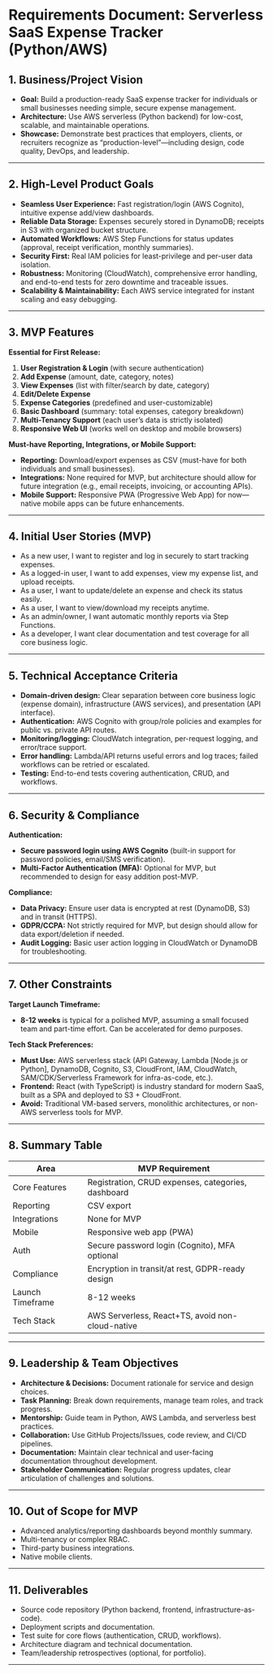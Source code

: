 # Requirements Document: Serverless SaaS Expense Tracker (Python/AWS)

## 1. Business/Project Vision

- **Goal:** Build a production-ready SaaS expense tracker for individuals or small businesses needing simple, secure expense management.
- **Architecture:** Use AWS serverless (Python backend) for low-cost, scalable, and maintainable operations.
- **Showcase:** Demonstrate best practices that employers, clients, or recruiters recognize as “production-level”—including design, code quality, DevOps, and leadership.

---

## 2. High-Level Product Goals

- **Seamless User Experience:** Fast registration/login (AWS Cognito), intuitive expense add/view dashboards.
- **Reliable Data Storage:** Expenses securely stored in DynamoDB; receipts in S3 with organized bucket structure.
- **Automated Workflows:** AWS Step Functions for status updates (approval, receipt verification, monthly summaries).
- **Security First:** Real IAM policies for least-privilege and per-user data isolation.
- **Robustness:** Monitoring (CloudWatch), comprehensive error handling, and end-to-end tests for zero downtime and traceable issues.
- **Scalability & Maintainability:** Each AWS service integrated for instant scaling and easy debugging.

---

## 3. MVP Features
**Essential for First Release:**

1. **User Registration & Login** (with secure authentication)
2. **Add Expense** (amount, date, category, notes)
3. **View Expenses** (list with filter/search by date, category)
4. **Edit/Delete Expense**
5. **Expense Categories** (predefined and user-customizable)
6. **Basic Dashboard** (summary: total expenses, category breakdown)
7. **Multi-Tenancy Support** (each user’s data is strictly isolated)
8. **Responsive Web UI** (works well on desktop and mobile browsers)

**Must-have Reporting, Integrations, or Mobile Support:**
- **Reporting:** Download/export expenses as CSV (must-have for both individuals and small businesses).
- **Integrations:** None required for MVP, but architecture should allow for future integration (e.g., email receipts, invoicing, or accounting APIs).
- **Mobile Support:** Responsive PWA (Progressive Web App) for now—native mobile apps can be future enhancements.

---

## 4. Initial User Stories (MVP)

- As a new user, I want to register and log in securely to start tracking expenses.
- As a logged-in user, I want to add expenses, view my expense list, and upload receipts.
- As a user, I want to update/delete an expense and check its status easily.
- As a user, I want to view/download my receipts anytime.
- As an admin/owner, I want automatic monthly reports via Step Functions.
- As a developer, I want clear documentation and test coverage for all core business logic.

---

## 5. Technical Acceptance Criteria

- **Domain-driven design:** Clear separation between core business logic (expense domain), infrastructure (AWS services), and presentation (API interface).
- **Authentication:** AWS Cognito with group/role policies and examples for public vs. private API routes.
- **Monitoring/logging:** CloudWatch integration, per-request logging, and error/trace support.
- **Error handling:** Lambda/API returns useful errors and log traces; failed workflows can be retried or escalated.
- **Testing:** End-to-end tests covering authentication, CRUD, and workflows.

---
## 6. Security & Compliance
**Authentication:**
- **Secure password login using AWS Cognito** (built-in support for password policies, email/SMS verification).
- **Multi-Factor Authentication (MFA):** Optional for MVP, but recommended to design for easy addition post-MVP.

**Compliance:**
- **Data Privacy:** Ensure user data is encrypted at rest (DynamoDB, S3) and in transit (HTTPS).
- **GDPR/CCPA:** Not strictly required for MVP, but design should allow for data export/deletion if needed.
- **Audit Logging:** Basic user action logging in CloudWatch or DynamoDB for troubleshooting.

---
## 7. Other Constraints
**Target Launch Timeframe:**
- **8-12 weeks** is typical for a polished MVP, assuming a small focused team and part-time effort. Can be accelerated for demo purposes.

**Tech Stack Preferences:**
- **Must Use:** AWS serverless stack (API Gateway, Lambda [Node.js or Python], DynamoDB, Cognito, S3, CloudFront, IAM, CloudWatch, SAM/CDK/Serverless Framework for infra-as-code, etc.).
- **Frontend:** React (with TypeScript) is industry standard for modern SaaS, built as a SPA and deployed to S3 + CloudFront.
- **Avoid:** Traditional VM-based servers, monolithic architectures, or non-AWS serverless tools for MVP.
---

## 8. Summary Table
| Area |	MVP Requirement |
| ---- | ---------------- |
| Core Features | Registration, CRUD expenses, categories, dashboard |
| Reporting | CSV export |
| Integrations | None for MVP |
| Mobile | Responsive web app (PWA) |
| Auth | Secure password login (Cognito), MFA optional |
| Compliance | Encryption in transit/at rest, GDPR-ready design |
| Launch Timeframe | 8-12 weeks |
| Tech Stack | AWS Serverless, React+TS, avoid non-cloud-native |

---
## 9. Leadership & Team Objectives

- **Architecture & Decisions:** Document rationale for service and design choices.
- **Task Planning:** Break down requirements, manage team roles, and track progress.
- **Mentorship:** Guide team in Python, AWS Lambda, and serverless best practices.
- **Collaboration:** Use GitHub Projects/Issues, code review, and CI/CD pipelines.
- **Documentation:** Maintain clear technical and user-facing documentation throughout development.
- **Stakeholder Communication:** Regular progress updates, clear articulation of challenges and solutions.

---

## 10. Out of Scope for MVP

- Advanced analytics/reporting dashboards beyond monthly summary.
- Multi-tenancy or complex RBAC.
- Third-party business integrations.
- Native mobile clients.

---

## 11. Deliverables

- Source code repository (Python backend, frontend, infrastructure-as-code).
- Deployment scripts and documentation.
- Test suite for core flows (authentication, CRUD, workflows).
- Architecture diagram and technical documentation.
- Team/leadership retrospectives (optional, for portfolio).

---
